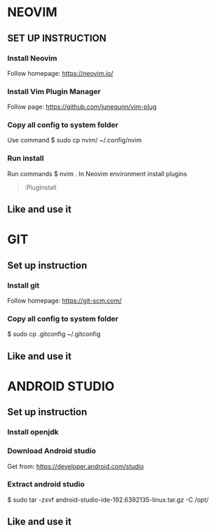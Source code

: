 ﻿
# NEOVIM
## SET UP INSTRUCTION

### Install Neovim
Follow homepage: https://neovim.io/

### Install Vim Plugin Manager
Follow page: https://github.com/junegunn/vim-plug

### Copy all config to system folder
Use command
$ sudo cp nvim/ ~/.config/nvim

### Run install
Run commands
$ nvim .
In Neovim environment install plugins
> :PlugInstall

## Like and use it

# GIT
## Set up instruction

### Install git
Follow homepage: https://git-scm.com/

### Copy all config to system folder
$ sudo cp .gitconfig ~/.gitconfig

## Like and use it

# ANDROID STUDIO
## Set up instruction

### Install openjdk


### Download Android studio
Get from: https://developer.android.com/studio

### Extract android studio
$ sudo tar -zxvf android-studio-ide-192.6392135-linux.tar.gz -C /opt/

## Like and use it


